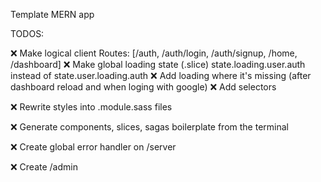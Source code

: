 Template MERN app

TODOS:

❌ Make logical client Routes: [/auth, /auth/login, /auth/signup, /home, /dashboard]
❌ Make global loading state (.slice) state.loading.user.auth instead of state.user.loading.auth
❌ Add loading where it's missing (after dashboard reload and when loging with google)
❌ Add selectors

❌ Rewrite styles into .module.sass files

❌ Generate components, slices, sagas boilerplate from the terminal

❌ Create global error handler on /server

❌ Create /admin


